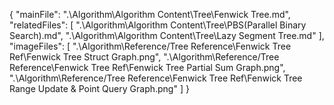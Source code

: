 {
  "mainFile": ".\\Algorithm\\Algorithm Content\\Tree\\Fenwick Tree.md",
  "relatedFiles": [
    ".\\Algorithm\\Algorithm Content\\Tree\\PBS(Parallel Binary Search).md",
    ".\\Algorithm\\Algorithm Content\\Tree\\Lazy Segment Tree.md"
  ],
  "imageFiles": [
    ".\\Algorithm\\Reference/Tree Reference\\Fenwick Tree Ref\\Fenwick Tree Struct Graph.png",
    ".\\Algorithm\\Reference/Tree Reference\\Fenwick Tree Ref\\Fenwick Tree Partial Sum Graph.png",
    ".\\Algorithm\\Reference/Tree Reference\\Fenwick Tree Ref\\Fenwick Tree Range Update & Point Query Graph.png"
  ]
}